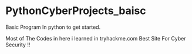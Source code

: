 # PythonCyberProjects_baisc
Basic Program In python to get started. 

Most of The Codes in here i learned in tryhackme.com Best Site For Cyber Security !!


